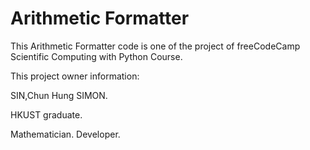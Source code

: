 # Arithmetic Formatter

This Arithmetic Formatter code is one of the project of freeCodeCamp Scientific Computing with Python Course.

This project owner information:

SIN,Chun Hung SIMON.

HKUST graduate.

Mathematician. Developer.
